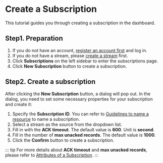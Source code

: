 # Create a Subscription

This tutorial guides you through creating a subscription in the dashboard.

## Step1. Preparation

1. If you do not have an account, [register an account first](../getting-started/apply-for-a-trial.md) and log in.
2. If you do not have a stream, please [create a stream](../manage-streams/create-a-stream.md) first.
3. Click **Subscriptions** on the left sidebar to enter the subscriptions page.
4. Click **New Subscription** button to create a subscription.

## Step2. Create a subscription

After clicking the **New Subscription** button, a dialog will pop out. In the dialog, you need to set some necessary properties for your subscription and create it:

1. Specify the **Subscription ID**. You can refer to [Guidelines to name a resource](https://hstream.io/docs/en/latest/guides/streams.html#guidelines-to-name-a-resource) to name a subscription.
2. Select a stream as the source from the dropdown list.
3. Fill in with the **ACK timeout**. The default value is **600**. Unit is **second**.
4. Fill in the number of **max unacked records**. The default value is **1000**.
5. Click the **Confirm** button to create a subscription.

::: tip
For more details about **ACK timeout** and **max unacked records**, please refer to [Attributes of a Subscription](https://hstream.io/docs/en/latest/guides/subscription.html#attributes-of-a-subscription).
:::
